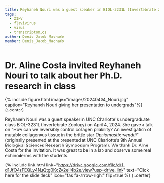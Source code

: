 ```yaml
---
title: Reyhaneh Nouri was a guest speaker in BIOL-3231L (Invertebrate Zoology)
tags:
  - ZIKV
  - flavivirus
  - virus
  - transcriptomics
author: Denis Jacob Machado
member: Denis_Jacob_Machado
---
```


# Dr. Aline Costa invited Reyhaneh Nouri to talk about her Ph.D. research in class

{% include figure.html image="images/20240404_Nouri.jpg" caption="Reyhaneh Nouri giving her presentation to undergrads"%}
{:.center}

Reyhaneh Nouri was a guest speaker in UNC Charlotte's undergraduate class BIOL-3231L (Invertebrate Zoology) on April 4, 2024. She gave a talk on “How can we reversibly control collagen pliability? An investigation of mutable collagenous tissue in the brittle star _Ophiomastix wendtii_" (originally presented at the presented at UNC Charlotte’s 9th Annual Biological Sciences Research Symposium Program). We thank Dr. Aline Costa for the invitation. It was great to be in a lab and observe some real echinoderms with the students.

{% include link.html link="https://drive.google.com/file/d/1-d1JfO4zFEQLy4NuQtg0KcZv2eil4b2e/view?usp=drive_link" text="Click here for the slide deck" icon="fas fa-arrow-right" flip=true %}
{:.center}
